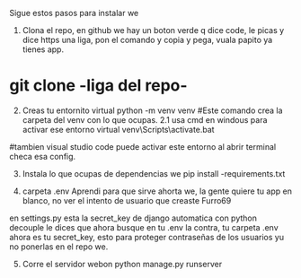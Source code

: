 Sigue estos pasos para instalar we

1. Clona el repo, en github we hay un boton verde q dice code, le picas y dice https una liga, pon el comando y copia y pega, vuala papito ya tienes app.
# git clone -liga del repo-

2. Creas tu entornito virtual
python -m venv venv #Este comando crea la carpeta del venv con lo que ocupas.
2.1 usa cmd en windous para activar ese entorno virtual venv\Scripts\activate.bat

#tambien visual studio code puede activar este entorno al abrir terminal checa esa config.

3. Instala lo que ocupas de dependencias we
pip install -requirements.txt

4. carpeta .env
Aprendi para que sirve ahorta we, la gente quiere tu app en blanco, no ver el intento de usuario que creaste Furro69

en settings.py esta la secret_key de django automatica con python decouple le dices que ahora busque en tu .env la contra, tu carpeta .env ahora es tu secret_key, esto para proteger contraseñas de los usuarios yu no ponerlas en el repo we.

5. Corre el servidor webon
python manage.py runserver

